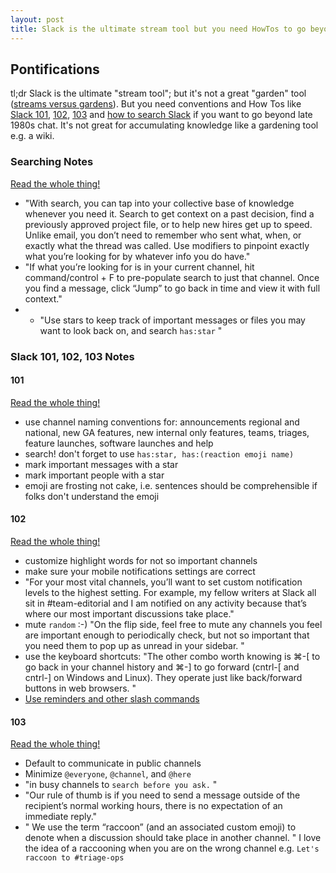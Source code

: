 ```yaml
---
layout: post
title: Slack is the ultimate stream tool but you need HowTos to go beyond 1980s chat and it's not a garden 
---
```

## Pontifications

tl;dr Slack is the ultimate "stream tool"; but it's not a great "garden" tool ([streams versus gardens](http://rolandtanglao.com/2016/09/24/p1-rolandex-for-my-personal-wiki/)). But you need conventions and How Tos like [Slack 101](https://slackhq.com/slack-101-onboarding-247454704155#.94g7wqkfn), [102](https://slackhq.com/slack-102-staying-focused-on-the-right-things-908c154aa6e6#.oibbmx4ok), [103](https://slackhq.com/slack-103-communication-and-culture-c129cd970e78#.16oc6xy7j) and [how to search Slack](https://slackhq.com/how-to-search-in-slack-608536bc7878#.upnshbvis) if you want to go beyond late 1980s chat. It's not great for accumulating knowledge like a gardening tool e.g. a wiki.

### Searching Notes

[Read the whole thing!](https://slackhq.com/how-to-search-in-slack-608536bc7878#.upnshbvis) 

* "With search, you can tap into your collective base of knowledge whenever you need it. Search to get context on a past decision, find a previously approved project file, or to help new hires get up to speed.
Unlike email, you don’t need to remember who sent what, when, or exactly what the thread was called. Use modifiers to pinpoint exactly what you’re looking for by whatever info you do have."
* "If what you’re looking for is in your current channel, hit command/control + F to pre-populate search to just that channel. Once you find a message, click “Jump” to go back in time and view it with full context."
* * "Use stars to keep track of important messages or files you may want to look back on, and search ```has:star``` "

### Slack 101, 102, 103 Notes

#### 101

[Read the whole thing!](https://slackhq.com/slack-101-onboarding-247454704155#.94g7wqkfn)

* use channel naming conventions for: announcements regional and national, new GA features, new internal only features, teams, triages, feature launches, software launches and help
* search! don't forget to use  ```has:star, has:(reaction emoji name)```
* mark important messages with a star
* mark important people with a star
* emoji are frosting not cake, i.e. sentences should be comprehensible if folks don't understand the emoji

#### 102

[Read the whole thing!](https://slackhq.com/slack-102-staying-focused-on-the-right-things-908c154aa6e6#.oibbmx4ok)

* customize highlight words for not so important channels
* make sure your mobile notifications settings are correct
* "For your most vital channels, you’ll want to set custom notification levels to the highest setting. For example, my fellow writers at Slack all sit in #team-editorial and I am notified on any activity because that’s where our most important discussions take place."
* mute ```random``` :-) "On the flip side, feel free to mute any channels you feel are important enough to periodically check, but not so important that you need them to pop up as unread in your sidebar. "
* use the keyboard shortcuts: "The other combo worth knowing is ⌘-[ to go back in your channel history and ⌘-] to go forward (cntrl-[ and cntrl-] on Windows and Linux). They operate just like back/forward buttons in web browsers. "
* [Use reminders and other slash commands](https://get.slack.help/hc/en-us/articles/201259356-Slash-commands)

#### 103

[Read the whole thing!](https://slackhq.com/slack-103-communication-and-culture-c129cd970e78#.16oc6xy7j)

* Default to communicate in public channels
* Minimize ```@everyone```, ```@channel```, and ```@here```
* "in busy channels to ```search before you ask.``` "
* "Our rule of thumb is if you need to send a message outside of the recipient’s normal working hours, there is no expectation of an immediate reply."
* " We use the term “raccoon” (and an associated custom emoji) to denote when a discussion should take place in another channel. " I love the idea of a raccooning when you are on the wrong channel e.g. ```Let's raccoon to #triage-ops```



